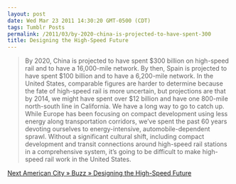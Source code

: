 ```yaml
---
layout: post
date: Wed Mar 23 2011 14:30:20 GMT-0500 (CDT)
tags: Tumblr Posts
permalink: /2011/03/by-2020-china-is-projected-to-have-spent-300
title: Designing the High-Speed Future
---
```


> By 2020, China is projected to have spent $300 billion on high-speed rail and to have a 16,000-mile network. By then, Spain is projected to have spent $100 billion and to have a 6,200-mile network. In the United States, comparable figures are harder to determine because the fate of high-speed rail is more uncertain, but projections are that by 2014, we might have spent over $12 billion and have one 800-mile north-south line in California. We have a long way to go to catch up. While Europe has been focusing on compact development using less energy along transportation corridors, we’ve spent the past 60 years devoting ourselves to energy-intensive, automobile-dependent sprawl. Without a significant cultural shift, including compact development and transit connections around high-speed rail stations in a comprehensive system, it’s going to be difficult to make high-speed rail work in the United States.

[Next American City » Buzz » Designing the High-Speed Future](http://americancity.org/buzz/entry/2937/ "Next American City")
